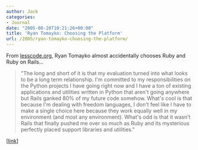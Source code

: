 ```yaml
---
author: Jack
categories:
- Journal
date: "2005-08-28T10:21:26+00:00"
title: 'Ryan Tomayko: Choosing the Platform'
url: /2005/ryan-tomayko-choosing-the-platform/
---
```


From [lesscode.org][1], Ryan Tomayko almost accidentally chooses Ruby and Ruby on Rails&#8230;

> 
> 
> "The long and short of it is that my evaluation turned into what looks to be a long term relationship. I'm committed to my responsibilities on the Python projects I have going right now and I have a ton of existing applications and utilities written in Python that aren't going anywhere but Rails ganked 80% of my future code somehow. What's cool is that because I'm dealing with freedom languages, I don't feel like I have to make a single choice here because they work equally well in my environment (and most any environment). What's odd is that it wasn't Rails that finally pushed me over so much as Ruby and its mysterious perfectly placed support libraries and utilities."
> 
> 

[[link][2]]

 [1]: http://lesscode.org/
 [2]: http://lesscode.org/2005/08/28/choosing-the-platform/